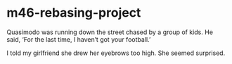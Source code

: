 # m46-rebasing-project

Quasimodo was running down the street chased by a group of kids. He said, ‘For the last time, I haven’t got your football.’

I told my girlfriend she drew her eyebrows too high. She seemed surprised.